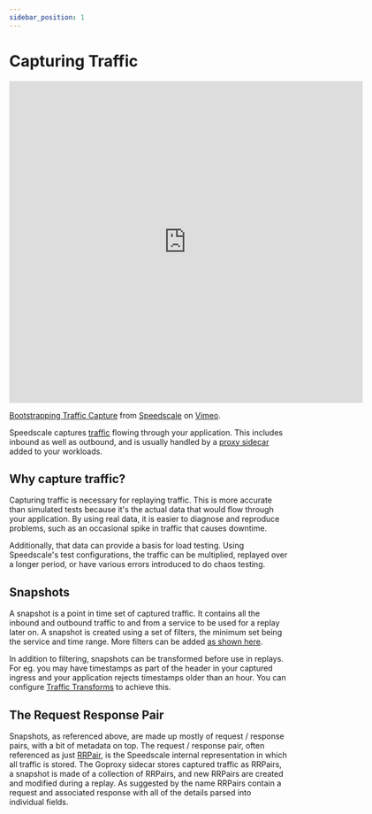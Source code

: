 ```yaml
---
sidebar_position: 1
---
```

# Capturing Traffic

<iframe src="https://player.vimeo.com/video/986454551?badge=0&amp;autopause=0&amp;player_id=0&amp;app_id=58479" width="640" height="582" frameborder="0" allow="autoplay; fullscreen; picture-in-picture" allowfullscreen></iframe>
<p><a href="https://vimeo.com/986454551">Bootstrapping Traffic Capture</a> from <a href="https://vimeo.com/speedscale">Speedscale</a> on <a href="https://vimeo.com">Vimeo</a>.</p>

Speedscale captures [traffic](/reference/glossary.md#traffic) flowing through your application.
This includes inbound as well as outbound, and is usually handled by a [proxy sidecar](/reference/glossary.md#proxy) added to your workloads.

## Why capture traffic?

Capturing traffic is necessary for replaying traffic.
This is more accurate than simulated tests because it's the actual data that would flow through your application.
By using real data, it is easier to diagnose and reproduce problems, such as an occasional spike in traffic that causes downtime.

Additionally, that data can provide a basis for load testing.
Using Speedscale's test configurations, the traffic can be multiplied, replayed
over a longer period, or have various errors introduced to do chaos testing.

## Snapshots

A snapshot is a point in time set of captured traffic. It contains all the
inbound and outbound traffic to and from a service to be used for a replay
later on. A snapshot is created using a set of filters, the minimum set being
the service and time range. More filters can be added [as shown
here](/guides/creating-a-snapshot.md).

In addition to filtering, snapshots can be transformed before use in replays.
For eg. you may have timestamps as part of the header in your captured ingress
and your application rejects timestamps older than an hour. You can configure
[Traffic Transforms](/reference/transform-traffic/README.md) to achieve this.

## The Request Response Pair

Snapshots, as referenced above, are made up mostly of request / response pairs,
with a bit of metadata on top.  The request / response pair, often referenced
as just [RRPair](/reference/glossary.md#rrpair), is the Speedscale internal representation in which all traffic
is stored. The Goproxy sidecar stores captured traffic as RRPairs, a snapshot
is made of a collection of RRPairs, and new RRPairs are created and modified
during a replay. As suggested by the name RRPairs contain a request and
associated response with all of the details parsed into individual fields.

